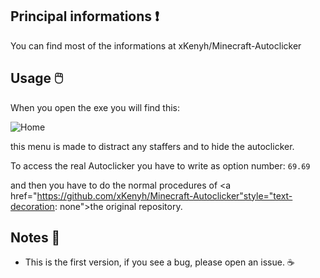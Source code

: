 ## Principal informations ❗
<p>You can find most of the informations at <a href="https://github.com/xKenyh/Minecraft-Autoclicker"style="text-decoration: none">xKenyh/Minecraft-Autoclicker</a></p>
  
## Usage 🖱️
When you open the exe you will find this:

<img src="https://github.com/uranxo07/Minecraft-Autoclicker-To-Bypassing-MATB/blob/main/Images/home.png" alt="Home">

this menu is made to distract any staffers and to hide the autoclicker.

To access the real Autoclicker you have to write as option number: ``` 69.69 ``` <p> and then you have to do the normal procedures of <a href="https://github.com/xKenyh/Minecraft-Autoclicker"style="text-decoration: none">the original repository</a>.</p>
  
## Notes 📝
* This is the first version, if you see a bug, please open an issue. ☕ 
